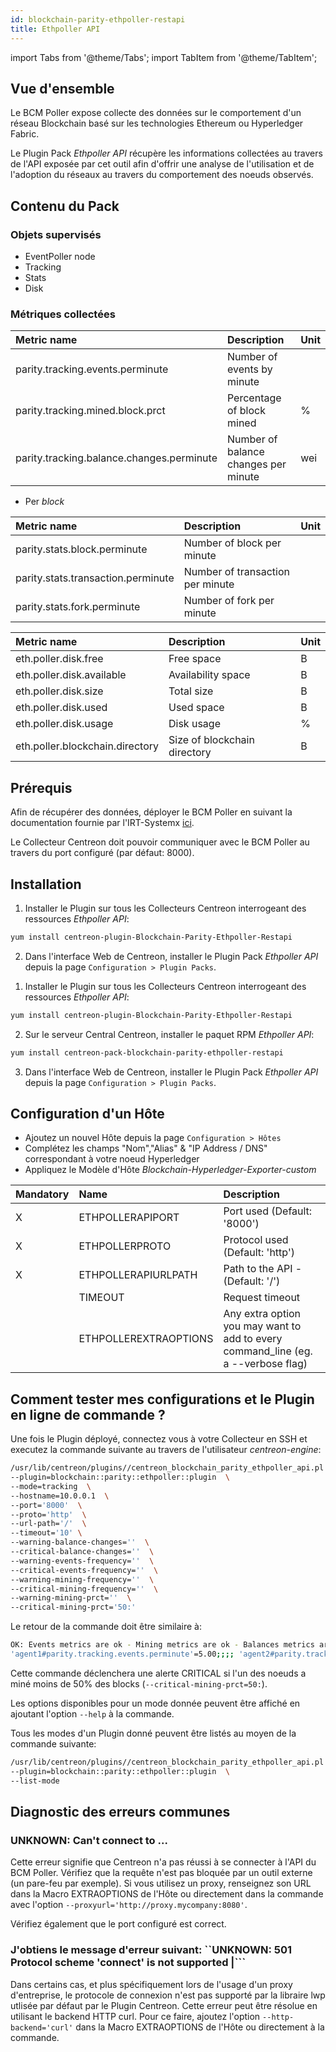 ```yaml
---
id: blockchain-parity-ethpoller-restapi
title: Ethpoller API
---
```

import Tabs from '@theme/Tabs';
import TabItem from '@theme/TabItem';


## Vue d'ensemble

Le BCM Poller expose collecte des données sur le comportement d'un réseau Blockchain
basé sur les technologies Ethereum ou Hyperledger Fabric.

Le Plugin Pack *Ethpoller API* récupère les informations collectées au travers de
l'API exposée par cet outil afin d'offrir une analyse de l'utilisation et de l'adoption
du réseaux au travers du comportement des noeuds observés.

## Contenu du Pack

### Objets supervisés

* EventPoller node
* Tracking
* Stats
* Disk

### Métriques collectées

<Tabs groupId="operating-systems">
<TabItem value="Tracking" label="Tracking">

| Metric name                               | Description                          | Unit |
|:----------------------------------------- |:------------------------------------ | ---- |
| parity.tracking.events.perminute          | Number of events by minute           |      |
| parity.tracking.mined.block.prct          | Percentage of block mined            |  %   |
| parity.tracking.balance.changes.perminute | Number of balance changes per minute | wei  |

</TabItem>
<TabItem value="Stats" label="Stats">

* Per *block*

| Metric name                        | Description                      | Unit |
|:---------------------------------- |:-------------------------------- |----- |
| parity.stats.block.perminute       | Number of block per minute       |      |
| parity.stats.transaction.perminute | Number of transaction per minute |      |
| parity.stats.fork.perminute        | Number of fork per minute        |      |

</TabItem>
<TabItem value="Disk" label="Disk">

| Metric name                     | Description                   | Unit |
|:--------------------------------|:------------------------------|:-----|
| eth.poller.disk.free            |  Free space                   |  B   |
| eth.poller.disk.available       |  Availability space           |  B   |
| eth.poller.disk.size            |  Total size                   |  B   |
| eth.poller.disk.used            |  Used space                   |  B   |
| eth.poller.disk.usage           |  Disk usage                   |  %   |
| eth.poller.blockchain.directory |  Size of blockchain directory |  B   |

</TabItem>
</Tabs>

## Prérequis

Afin de récupérer des données, déployer le BCM Poller en suivant la documentation
fournie par l'IRT-Systemx [ici](https://github.com/IRT-SystemX/bcm-poller#getting-started).

Le Collecteur Centreon doit pouvoir communiquer avec le BCM Poller au travers du port
configuré (par défaut: 8000).

## Installation

<Tabs groupId="operating-systems">
<TabItem value="online" label="Online License">

1. Installer le Plugin sur tous les Collecteurs Centreon interrogeant des ressources *Ethpoller API*:

```bash
yum install centreon-plugin-Blockchain-Parity-Ethpoller-Restapi
```

2. Dans l'interface Web de Centreon, installer le Plugin Pack *Ethpoller API* depuis la page  `Configuration > Plugin Packs`.

</TabItem>
<TabItem value="offline" label="Offline License">

1. Installer le Plugin sur tous les Collecteurs Centreon interrogeant des ressources *Ethpoller API*:

```bash
yum install centreon-plugin-Blockchain-Parity-Ethpoller-Restapi
```

2. Sur le serveur Central Centreon, installer le paquet RPM *Ethpoller API*:

```bash
yum install centreon-pack-blockchain-parity-ethpoller-restapi
```

3. Dans l'interface Web de Centreon, installer le Plugin Pack *Ethpoller API* depuis la page  `Configuration > Plugin Packs`.

</TabItem>
</Tabs>

## Configuration d'un Hôte

* Ajoutez un nouvel Hôte depuis la page `Configuration > Hôtes`
* Complétez les champs "Nom","Alias" & "IP Address / DNS" correspondant à votre noeud Hyperledger
* Appliquez le Modèle d'Hôte *Blockchain-Hyperledger-Exporter-custom*

| Mandatory | Name                  | Description                                                                        |
|:----------|:--------------------- |:-----------------------------------------------------------------------------------|
|     X     | ETHPOLLERAPIPORT      | Port used (Default: '8000')                                                          |
|     X     | ETHPOLLERPROTO        | Protocol used (Default: 'http')                                                    |
|     X     | ETHPOLLERAPIURLPATH   | Path to the API - (Default: '/')                                                   |
|           | TIMEOUT               | Request timeout                                                                    |
|           | ETHPOLLEREXTRAOPTIONS | Any extra option you may want to add to every command\_line (eg. a --verbose flag) |

## Comment tester mes configurations et le Plugin en ligne de commande ?

Une fois le Plugin déployé, connectez vous à votre Collecteur en SSH et executez
la commande suivante au travers de l'utilisateur *centreon-engine*:

```bash
/usr/lib/centreon/plugins//centreon_blockchain_parity_ethpoller_api.pl  \
--plugin=blockchain::parity::ethpoller::plugin  \
--mode=tracking  \
--hostname=10.0.0.1  \
--port='8000'  \
--proto='http'  \
--url-path='/'  \
--timeout='10' \
--warning-balance-changes=''  \
--critical-balance-changes=''  \
--warning-events-frequency=''  \
--critical-events-frequency=''  \
--warning-mining-frequency=''  \
--critical-mining-frequency=''  \
--warning-mining-prct=''  \
--critical-mining-prct='50:'
```

Le retour de la commande doit être similaire à:

```bash
OK: Events metrics are ok - Mining metrics are ok - Balances metrics are ok |
'agent1#parity.tracking.events.perminute'=5.00;;;; 'agent2#parity.tracking.events.perminute'=15.00;;;; 'agent3#parity.tracking.events.perminute'=15.00;;;; 'agent4#parity.tracking.events.perminute'=10.00;;;; 'agent5#parity.tracking.events.perminute'=0.00;;;; 'credit#parity.tracking.events.perminute'=10.00;;;; 'deploy#parity.tracking.events.perminute'=20.00;;;; 'registry#parity.tracking.events.perminute'=5.00;;;; 'black#parity.tracking.mined.block.perminute'=5.00;;;; 'black#parity.tracking.mined.block.prct'=33.41%;;;0; 'gray#parity.tracking.mined.block.perminute'=10.00;;;; 'gray#parity.tracking.mined.block.prct'=33.14%;;;0; 'white#parity.tracking.mined.block.perminute'=10.00;;;; 'white#parity.tracking.mined.block.prct'=33.46%;;;0; 'master#parity.tracking.balance.changes.perminute'=0.00wei;;;; 'random#parity.tracking.balance.changes.perminute'=729999999999997378560.00wei;;;;
```

Cette commande déclenchera une alerte CRITICAL si l'un des noeuds a miné moins de
50% des blocks (`--critical-mining-prct=50:`).

Les options disponibles pour un mode donnée peuvent être affiché en ajoutant
l'option `--help` à la commande.

Tous les modes d'un Plugin donné peuvent être listés au moyen de la commande suivante:

```bash
/usr/lib/centreon/plugins//centreon_blockchain_parity_ethpoller_api.pl  \
--plugin=blockchain::parity::ethpoller::plugin  \
--list-mode
```

## Diagnostic des erreurs communes

### UNKNOWN: Can't connect to ...

Cette erreur signifie que Centreon n'a pas réussi à se connecter à l'API du
BCM Poller. Vérifiez que la requête n'est pas bloquée par un outil externe
(un pare-feu par exemple). Si vous utilisez un proxy, renseignez son URL dans la
Macro EXTRAOPTIONS de l'Hôte ou directement dans la commande avec l'option
```--proxyurl='http://proxy.mycompany:8080'```.

Vérifiez également que le port configuré est correct.

### J'obtiens le message d'erreur suivant:  ``UNKNOWN: 501 Protocol scheme 'connect' is not supported |```
Dans certains cas, et plus spécifiquement lors de l'usage d'un proxy
d'entreprise, le protocole de connexion n'est pas supporté par la libraire lwp
utlisée par défaut par le Plugin Centreon.
Cette erreur peut être résolue en utilisant le backend HTTP curl. Pour ce faire,
ajoutez l'option ```--http-backend='curl'``` dans la Macro EXTRAOPTIONS de
l'Hôte ou directement à la commande.
